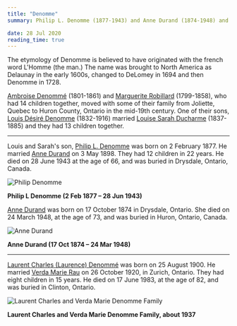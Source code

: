 ```yaml
---
title: "Denomme"
summary: Philip L. Denomme (1877-1943) and Anne Durand (1874-1948) and the french-canadian families of Huron County in southwest Ontario.

date: 28 Jul 2020
reading_time: true
---
```


The etymology of Denomme is believed to have originated with the french word L'Homme (the man.) The name was brought to North America as Delaunay in the early 1600s, changed to DeLomey in 1694 and then Denomme in 1728.

[Ambroise Denommé](/tree/ps01/ps01_123.html) (1801-1861) and [Marguerite Robillard](/tree/ps02/ps02_019.html) (1799-1858), who had 14 children together, moved with some of their family from Joliette, Quebec to Huron County, Ontario in the mid-19th century. One of their sons, [Louis Désiré Denomme](/tree/ps01/ps01_144.html) (1832-1916) married [Louise Sarah Ducharme](/tree/ps01/ps01_178.html) (1837-1885) and they had 13 children together.

---

Louis and Sarah's son, [Philip L. Denomme](/tree/ps01/ps01_149.html) was born on 2 February 1877. He married [Anne Durand](/tree/ps01/ps01_183.html) on 3 May 1898. They had 12 children in 22 years. He died on 28 June 1943 at the age of 66, and was buried in Drysdale, Ontario, Canada.

![Philip Denomme](/img/denomme_philip.jpg)<figcaption><strong>Philip L Denomme (2 Feb 1877 – 28 Jun 1943)</strong></figcaption>

[Anne Durand](/tree/ps01/ps01_183.html) was born on 17 October 1874 in Drysdale, Ontario. She died on 24 March 1948, at the age of 73, and was buried in Huron, Ontario, Canada.

![Anne Durand](/img/durand_anne.jpg)<figcaption><strong>Anne Durand (17 Oct 1874 – 24 Mar 1948)</strong></figcaption>

---

[Laurent Charles (Laurence) Denommé](/tree/ps01/ps01_141.html) was born on 25 August 1900. He married [Verda Marie Rau](/tree/ps02/ps02_013.html) on 26 October 1920, in Zurich, Ontario. They had eight children in 15 years. He died on  17 June 1983, at the age of 82, and was buried in Clinton, Ontario.

![Laurent Charles and Verda Marie Denomme Family](/img/Denomme-family.jpg)<figcaption><strong>Laurent Charles and Verda Marie Denomme Family, about 1937</strong></figcaption>
